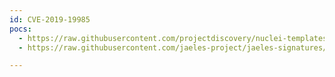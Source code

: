 ```yaml
---
id: CVE-2019-19985
pocs:
  - https://raw.githubusercontent.com/projectdiscovery/nuclei-templates/master/cves/2019/CVE-2019-19985.yaml
  - https://raw.githubusercontent.com/jaeles-project/jaeles-signatures/master/cves/wordpress-improper-authorization-cve-2019-19985.yaml

---
```

